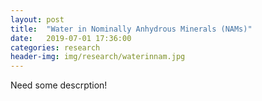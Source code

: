 ```yaml
---
layout: post
title:  "Water in Nominally Anhydrous Minerals (NAMs)"
date:   2019-07-01 17:36:00
categories: research
header-img: img/research/waterinnam.jpg
---
```


Need some descrption!



